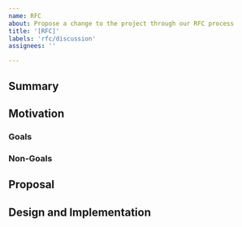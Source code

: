 ```yaml
---
name: RFC
about: Propose a change to the project through our RFC process
title: '[RFC]'
labels: 'rfc/discussion'
assignees: ''

---
```


## Summary

<!--
A good summary is probably at least a paragraph in length.
-->

## Motivation

<!--
This section is for explicitly listing the motivation, goals, and non-goals of
this RFC.
-->

### Goals

<!--
List the specific goals of the RFC. What is it trying to achieve? How will we
know that this has succeeded?
-->

### Non-Goals

<!--
What is out of scope for this RFC? Listing non-goals helps to focus discussion
and make progress.
-->

## Proposal

<!--
This is where we get down to the specifics of what the proposal actually is.
-->

## Design and Implementation

<!--
Describe how you plan to design and implement this RFC.
-->

